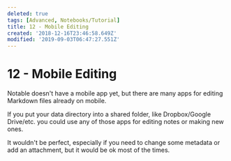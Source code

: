 ```yaml
---
deleted: true
tags: [Advanced, Notebooks/Tutorial]
title: 12 - Mobile Editing
created: '2018-12-16T23:46:58.649Z'
modified: '2019-09-03T06:47:27.551Z'
---
```


# 12 - Mobile Editing

Notable doesn't have a mobile app yet, but there are many apps for editing Markdown files already on mobile. 

If you put your data directory into a shared folder, like Dropbox/Google Drive/etc. you could use any of those apps for editing notes or making new ones.

It wouldn't be perfect, especially if you need to change some metadata or add an attachment, but it would be ok most of the times.
